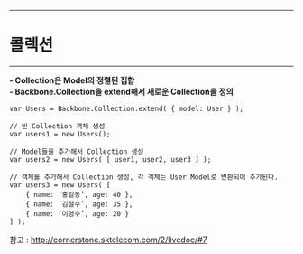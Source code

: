 <!--
{
	"title": "콜렉션",
	"group": 1,
	"order": 13
}
-->

-----------------------

# 콜렉션  #

-----------------------

**- Collection은 Model의 정렬된 집합**  
**- Backbone.Collection을 extend해서 새로운 Collection을 정의**

	var Users = Backbone.Collection.extend( { model: User } );

	// 빈 Collection 객체 생성
	var users1 = new Users();

	// Model들을 추가해서 Collection 생성
	var users2 = new Users( [ user1, user2, user3 ] );

	// 객체를 추가해서 Collection 생성, 각 객체는 User Model로 변환되어 추가된다.
	var users3 = new Users( [
		{ name: ‘홍길동’, age: 40 },
		{ name: ‘김철수’, age: 35 },
		{ name: ‘이영수’, age: 20 }
	] );

참고 : <http://cornerstone.sktelecom.com/2/livedoc/#7>
